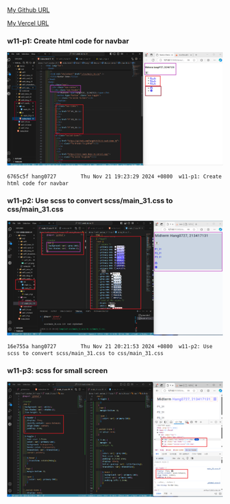 [My Github URL](https://github.com/hang0727/1131-sweb-demo-31.git)

[My Vercel URL](https://1131-sweb-demo-31.vercel.app/)

### w11-p1: Create html code for navbar

![](w11-p1.png)

```
6765c5f hang0727        Thu Nov 21 19:23:29 2024 +0800  w11-p1: Create html code for navbar
```

### w11-p2: Use scss to convert scss/main_31.css to css/main_31.css

![](w11-p2.png)

```
16e755a hang0727        Thu Nov 21 20:21:53 2024 +0800  w11-p2: Use scss to convert scss/main_31.css to css/main_31.css
```

### w11-p3: scss for small screen

![](w11-p3.png)

```

```
